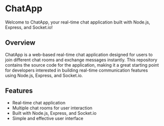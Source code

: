 # ChatApp

Welcome to ChatApp, your real-time chat application built with Node.js, Express, and Socket.io!

## Overview

ChatApp is a web-based real-time chat application designed for users to join different chat rooms and exchange messages instantly. This repository contains the source code for the application, making it a great starting point for developers interested in building real-time communication features using Node.js, Express, and Socket.io.

## Features

- Real-time chat application
- Multiple chat rooms for user interaction
- Built with Node.js, Express, and Socket.io
- Simple and effective user interface
